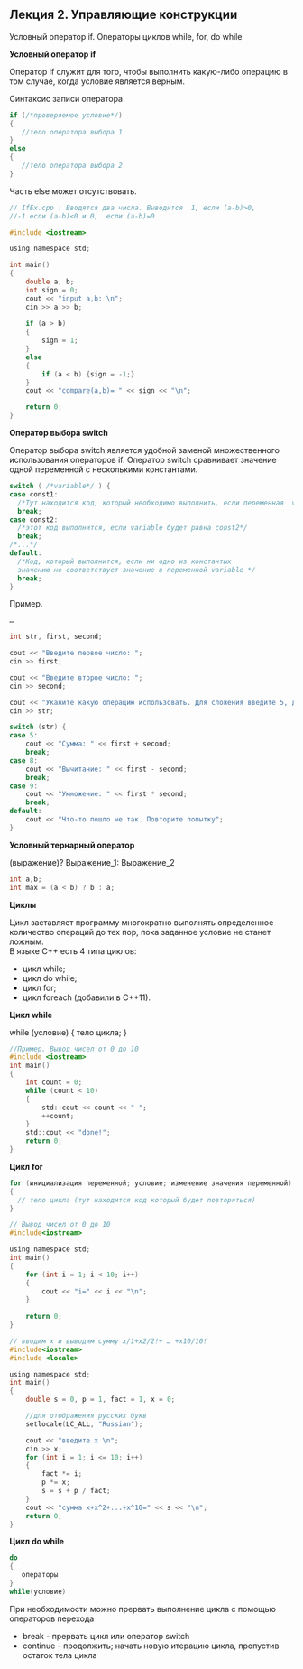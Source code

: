 ## Лекция 2.  Управляющие конструкции 

Условный оператор if. Операторы циклов while, for, do while


**Условный оператор if**

Оператор if служит для того, чтобы выполнить какую-либо операцию в том случае, когда условие является верным. 

Синтаксис записи оператора 

```C++
if (/*проверяемое условие*/)
{
   //тело оператора выбора 1
} 
else
{
   //тело оператора выбора 2
}
```

Часть else может отсутствовать. 
 
```C
// IfEx.cpp : Вводятся два числа. Выводится  1, если (a-b)>0, 
//-1 если (a-b)<0 и 0,  если (a-b)=0 

#include <iostream>

using namespace std;

int main()
{
	double a, b;
	int sign = 0;
	cout << "input a,b: \n";
	cin >> a >> b;
	
	if (a > b)
	{
		sign = 1;
	}
	else 
	{
		if (a < b) {sign = -1;}
	}
	cout << "compare(a,b)= " << sign << "\n";

	return 0;
}
```

**Оператор выбора switch**
 
Оператор выбора switch является удобной заменой множественного использования операторов if. 
Оператор switch сравнивает значение одной переменной с несколькими константами. 

```C
switch ( /*variable*/ ) {
case const1:
  /*Тут находится код, который необходимо выполнить, если переменная  variable будет равна const1*/
  break;
case const2:
  /*этот код выполнится, если variable будет равна const2*/
  break;
/*...*/
default:
  /*Код, который выполнится, если ни одно из константых
  значению не соответствует значение в переменной variable */
  break;
}
```

Пример. 

```C
…

int str, first, second;

cout << "Введите первое число: "; 
cin >> first;

cout << "Введите второе число: "; 
cin >> second;

cout << "Укажите какую операцию использовать. Для сложения введите 5, для вычитания - 8, для умножения - 9";
cin >> str;

switch (str) {
case 5:
	cout << "Сумма: " << first + second;
	break;
case 8:
	cout << "Вычитание: " << first - second;
	break;
case 9:
	cout << "Умножение: " << first * second;
	break;
default:
	cout << "Что-то пошло не так. Повторите попытку";
}

```

**Условный тернарный оператор**

(выражение)? Выражение_1: Выражение_2

```C
int a,b; 
int max = (a < b) ? b : a;
```

**Циклы**

Цикл заставляет программу многократно выполнять определенное количество операций до тех пор, пока заданное условие не станет ложным.  
В языке C++ есть 4 типа циклов:
-	цикл while;
-	цикл do while;
-	цикл for;
-	цикл foreach (добавили в C++11).


**Цикл while**

while (условие)
{
    тело цикла;
}

```C
//Пример. Вывод чисел от 0 до 10
#include <iostream>
int main()
{
	int count = 0;
	while (count < 10)
	{
		std::cout << count << " ";
		++count;
	}
	std::cout << "done!";
	return 0;
}
```

**Цикл for**

```C
for (инициализация переменной; условие; изменение значения переменной) 
{
  // тело цикла (тут находится код который будет повторяться)
}
```


```C 
// Вывод чисел от 0 до 10
#include<iostream>

using namespace std;
int main()
{
	for (int i = 1; i < 10; i++)
	{
		cout << "i=" << i << "\n";
	}
	
	return 0;
}
```


```C 
// вводим x и выводим сумму x/1+x2/2!+ … +x10/10!
#include<iostream>
#include <locale>

using namespace std;
int main()
{
	double s = 0, p = 1, fact = 1, x = 0;

	//для отображения русских букв
	setlocale(LC_ALL, "Russian");

	cout << "введите x \n";
	cin >> x;
	for (int i = 1; i <= 10; i++)
	{
		fact *= i;
		p *= x;
		s = s + p / fact;
	}
	cout << "сумма x+x^2+...+x^10=" << s << "\n";
	return 0;
}
```

**Цикл do while**

```C
do 
{ 
   операторы
} 
while(условие)
```

При необходимости можно прервать выполнение цикла с помощью операторов перехода
- break      -  прервать цикл или оператор switch
- continue  - продолжить; начать новую итерацию цикла, пропустив остаток тела цикла


